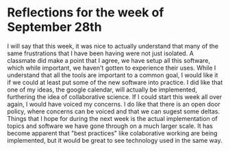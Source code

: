 Reflections for the week of September 28th
=============================================
I will say that this week, it was nice to actually understand that many of the same frustrations that I have been having were not 
just isolated. A classmate did make a point that I agree, we have setup all this software, which while important, we haven't
gotten to experience their uses. While I understand that all the tools are important to a common goal, I would like it if we
could at least put some of the new software into practice. I did like that one of my ideas, the google calendar, will actually
be implemented, furthering the idea of collaborative science.
If I could start this week all over again, I would have voiced my concerns. I do like that there is an open door policy, where
concerns can be voiced and that we can sugest some deltas.
Things that I hope for during the next week is the actual implementation of topics and software we have gone through on a 
much larger scale. It has become apparent that "best practices" like colaborative working are being implemented, but it would
be great to see technology used in the same way.

